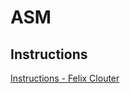 # ASM

## Instructions

[Instructions - Felix Clouter](https://www.felixcloutier.com/x86/)

```csharp

```

```typescript

```

